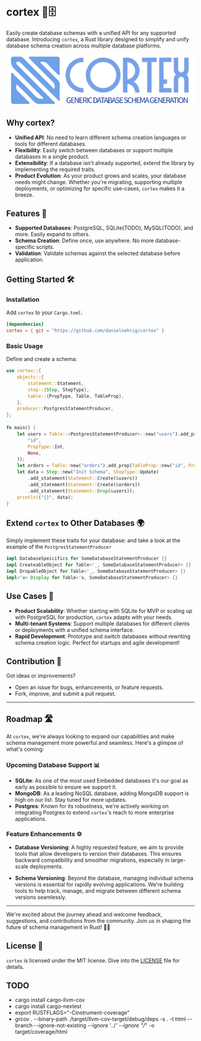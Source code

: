 # cortex 🧠🗄️

Easily create database schemas with a unified API for any supported database. Introducing `cortex`, a Rust library designed to simplify and unify database schema creation across multiple database platforms.

![Cortex Logo](./logo.png) 

## Why cortex?

- **Unified API**: No need to learn different schema creation languages or tools for different databases.
- **Flexibility**: Easily switch between databases or support multiple databases in a single product.
- **Extensibility**: If a database isn't already supported, extend the library by implementing the required traits.
- **Product Evolution**: As your product grows and scales, your database needs might change. Whether you're migrating, supporting multiple deployments, or optimizing for specific use-cases, `cortex` makes it a breeze.

## Features 🚀

- **Supported Databases**: PostgreSQL, SQLite(TODO), MySQL(TODO), and more. Easily expand to others.
- **Schema Creation**: Define once, use anywhere. No more database-specific scripts.
- **Validation**: Validate schemas against the selected database before application.

## Getting Started 🛠️

### Installation

Add `cortex` to your `Cargo.toml`:

```toml
[dependencies]
cortex = { git = "https://github.com/danielnehrig/cortex" }
```

### Basic Usage

Define and create a schema:

```rust
use cortex::{
    objects::{
        statement::Statement,
        step::{Step, StepType},
        table::{PropType, Table, TableProp},
    },
    producer::PostgresStatementProducer,
};

fn main() {
    let users = Table::<PostgresStatementProducer>::new("users").add_prop(TableProp::new(
        "id",
        PropType::Int,
        None,
    ));
    let orders = Table::new("orders").add_prop(TableProp::new("id", PropType::Int, None));
    let data = Step::new("Init Schema", StepType::Update)
        .add_statement(Statement::Create(&users))
        .add_statement(Statement::Create(&orders))
        .add_statement(Statement::Drop(&users));
    println!("{}", data);
}
```

## Extend `cortex` to Other Databases 🌍

Simply implement these traits for your database:
and take a look at the example of the `PostgresStatementProducer`

```rust
impl DatabaseSpeicifics for SomeDatabaseStatementProducer {}
impl CreateableObject for Table<'_, SomeDatabaseStatementProducer> {}
impl DropableObject for Table<'_, SomeDatabaseStatementProducer> {}
impl<'a> Display for Table<'a, SomeDatabaseStatementProducer> {}
```

## Use Cases 💼

- **Product Scalability**: Whether starting with SQLite for MVP or scaling up with PostgreSQL for production, `cortex` adapts with your needs.
- **Multi-tenant Systems**: Support multiple databases for different clients or deployments with a unified schema interface.
- **Rapid Development**: Prototype and switch databases without rewriting schema creation logic. Perfect for startups and agile development!

## Contribution 🤝

Got ideas or improvements?

- Open an issue for bugs, enhancements, or feature requests.
- Fork, improve, and submit a pull request.

---

## Roadmap 🛣️

At `cortex`, we're always looking to expand our capabilities and make schema management more powerful and seamless. Here's a glimpse of what's coming:

### Upcoming Database Support 📊

- **SQLite**: As one of the most used Embedded databases it's our goal as early as possible to ensure we support it.
- **MongoDB**: As a leading NoSQL database, adding MongoDB support is high on our list. Stay tuned for more updates.
- **Postgres**: Known for its robustness, we're actively working on integrating Postgres to extend `cortex`'s reach to more enterprise applications.

### Feature Enhancements ⚙️

- **Database Versioning**: A highly requested feature, we aim to provide tools that allow developers to version their databases. This ensures backward compatibility and smoother migrations, especially in large-scale deployments.
  
- **Schema Versioning**: Beyond the database, managing individual schema versions is essential for rapidly evolving applications. We're building tools to help track, manage, and migrate between different schema versions seamlessly.

---

We're excited about the journey ahead and welcome feedback, suggestions, and contributions from the community. Join us in shaping the future of schema management in Rust! 🚀🌟

## License 📜

`cortex` is licensed under the MIT license. Dive into the [LICENSE](./LICENSE) file for details.

## TODO

- cargo install cargo-llvm-cov
- cargo install cargo-nextest
- export RUSTFLAGS="-Cinstrument-coverage"
- grcov . --binary-path ./target/llvm-cov-target/debug/deps -s . -t html --branch --ignore-not-existing --ignore '../*' --ignore "/*" -o target/coverage/html
